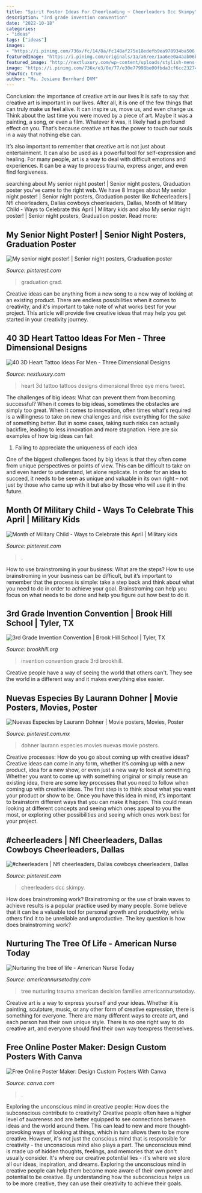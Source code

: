 ```yaml
---
title: "Spirit Poster Ideas For Cheerleading ~ Cheerleaders Dcc Skimpy"
description: "3rd grade invention convention"
date: "2022-10-18"
categories:
- "ideas"
tags: ["ideas"]
images:
- "https://i.pinimg.com/736x/fc/14/8a/fc148af275e18edefb9ea978934ba506.jpg"
featuredImage: "https://i.pinimg.com/originals/1a/a6/ee/1aa6ee0a4aab06bdb541de87df32ea98.jpg"
featured_image: "http://nextluxury.com/wp-content/uploads/stylish-mens-3d-heart-with-eye-tattoos-on-arm.jpg"
image: "https://i.pinimg.com/736x/e3/0e/77/e30e77998be00fbda3cf6cc2327457c6.jpg"
ShowToc: true
author: "Ms. Josiane Bernhard DVM"
---
```



Conclusion: the importance of creative art in our lives
It is safe to say that creative art is important in our lives. After all, it is one of the few things that can truly make us feel alive. It can inspire us, move us, and even change us.
Think about the last time you were moved by a piece of art. Maybe it was a painting, a song, or even a film. Whatever it was, it likely had a profound effect on you. That’s because creative art has the power to touch our souls in a way that nothing else can.

It’s also important to remember that creative art is not just about entertainment. It can also be used as a powerful tool for self-expression and healing. For many people, art is a way to deal with difficult emotions and experiences. It can be a way to process trauma, express anger, and even find forgiveness.

	

		
searching about My senior night poster! | Senior night posters, Graduation poster you've came to the right web. We have 8 Images about My senior night poster! | Senior night posters, Graduation poster like #cheerleaders | Nfl cheerleaders, Dallas cowboys cheerleaders, Dallas, Month of Military Child - Ways to Celebrate this April | Military kids and also My senior night poster! | Senior night posters, Graduation poster. Read more:
		
    
## My Senior Night Poster! | Senior Night Posters, Graduation Poster

<img loading=lazy src="https://i.pinimg.com/originals/1a/a6/ee/1aa6ee0a4aab06bdb541de87df32ea98.jpg" onerror="this.onerror=null;this.src='https://tse3.mm.bing.net/th?id=OIP.HKka2XnyDRmBcTvmNKVoLgHaKP&amp;pid=15.1';" alt="My senior night poster! | Senior night posters, Graduation poster">

_Source: pinterest.com_

>graduation grad. 

	

Creative ideas can be anything from a new song to a new way of looking at an existing product. There are endless possibilities when it comes to creativity, and it's important to take note of what works best for your project. This article will provide five creative ideas that may help you get started in your creativity journey.

    
## 40 3D Heart Tattoo Ideas For Men - Three Dimensional Designs

<img loading=lazy src="http://nextluxury.com/wp-content/uploads/stylish-mens-3d-heart-with-eye-tattoos-on-arm.jpg" onerror="this.onerror=null;this.src='https://tse1.mm.bing.net/th?id=OIP._5Mh0MZvs36Vglhts3_rAQAAAA&amp;pid=15.1';" alt="40 3D Heart Tattoo Ideas For Men - Three Dimensional Designs">

_Source: nextluxury.com_

>heart 3d tattoo tattoos designs dimensional three eye mens tweet. 

	

The challenges of big ideas: What can prevent them from becoming successful?
When it comes to big ideas, sometimes the obstacles are simply too great. When it comes to innovation, often times what's required is a willingness to take on new challenges and risk everything for the sake of something better. But in some cases, taking such risks can actually backfire, leading to less innovation and more stagnation. Here are six examples of how big ideas can fail:
1) Failing to appreciate the uniqueness of each idea

One of the biggest challenges faced by big ideas is that they often come from unique perspectives or points of view. This can be difficult to take on and even harder to understand, let alone replicate. In order for an idea to succeed, it needs to be seen as unique and valuable in its own right – not just by those who came up with it but also by those who will use it in the future.

    
## Month Of Military Child - Ways To Celebrate This April | Military Kids

<img loading=lazy src="https://i.pinimg.com/736x/43/00/25/430025800497a320a8e1df55daac4d43.jpg" onerror="this.onerror=null;this.src='https://tse1.mm.bing.net/th?id=OIP.SPbaNcKKgRfhoX1YM6kCIwHaLH&amp;pid=15.1';" alt="Month of Military Child - Ways to Celebrate this April | Military kids">

_Source: pinterest.com_

>. 

	

How to use brainstroming in your business: What are the steps?
How to use brainstroming in your business can be difficult, but it’s important to remember that the process is simple: take a step back and think about what you need to do in order to achieve your goal. Brainstroming can help you focus on what needs to be done and help you figure out how best to do it.

    
## 3rd Grade Invention Convention | Brook Hill School | Tyler, TX

<img loading=lazy src="http://www.brookhill.org/wp-content/uploads/2016/04/invention-conventionta-11.jpg?w=683" onerror="this.onerror=null;this.src='https://tse3.mm.bing.net/th?id=OIP.fgGz-EeDol-TE4cHJR_ftAHaLH&amp;pid=15.1';" alt="3rd Grade Invention Convention | Brook Hill School | Tyler, TX">

_Source: brookhill.org_

>invention convention grade 3rd brookhill. 

	

Creative people have a way of seeing the world that others can't. They see the world in a different way and it makes everything else easier.

    
## Nuevas Especies By Laurann Dohner | Movie Posters, Movies, Poster

<img loading=lazy src="https://i.pinimg.com/736x/e3/0e/77/e30e77998be00fbda3cf6cc2327457c6.jpg" onerror="this.onerror=null;this.src='https://tse3.mm.bing.net/th?id=OIP.U9XZ9VDWe6K8p2ZiMIM_jADhEs&amp;pid=15.1';" alt="Nuevas Especies by Laurann Dohner | Movie posters, Movies, Poster">

_Source: pinterest.com.mx_

>dohner laurann especies movies nuevas movie posters. 

	

Creative processes: How do you go about coming up with creative ideas?
Creative ideas can come in any form, whether it’s coming up with a new product, idea for a new show, or even just a new way to look at something. Whether you want to come up with something original or simply reuse an existing idea, there are some key processes that you need to follow when coming up with creative ideas. 
The first step is to think about what you want your product or show to be. Once you have this idea in mind, it’s important to brainstorm different ways that you can make it happen. This could mean looking at different concepts and seeing which ones appeal to you the most, or exploring other possibilities and seeing which ones work best for your project.

    
## #cheerleaders | Nfl Cheerleaders, Dallas Cowboys Cheerleaders, Dallas

<img loading=lazy src="https://i.pinimg.com/736x/fc/14/8a/fc148af275e18edefb9ea978934ba506.jpg" onerror="this.onerror=null;this.src='https://tse2.mm.bing.net/th?id=OIP.42cn8zdctLo5LZHeJsMRYwHaON&amp;pid=15.1';" alt="#cheerleaders | Nfl cheerleaders, Dallas cowboys cheerleaders, Dallas">

_Source: pinterest.com_

>cheerleaders dcc skimpy. 

	

How does brainstroming work?
Brainstroming or the use of brain waves to achieve results is a popular practice used by many people. Some believe that it can be a valuable tool for personal growth and productivity, while others find it to be unreliable and unproductive. The key question is how does brainstroming work?

    
## Nurturing The Tree Of Life - American Nurse Today

<img loading=lazy src="http://americannursetoday.com/wp-content/uploads/2014/07/Tree-photo.2.jpg" onerror="this.onerror=null;this.src='https://tse3.mm.bing.net/th?id=OIP.7YcwHxaRSzXl9E_GleYyFgHaEy&amp;pid=15.1';" alt="Nurturing the tree of life - American Nurse Today">

_Source: americannursetoday.com_

>tree nurturing trauma american decision families americannursetoday. 

	

Creative art is a way to express yourself and your ideas. Whether it is painting, sculpture, music, or any other form of creative expression, there is something for everyone. There are many different ways to create art, and each person has their own unique style. There is no one right way to do creative art, and everyone should find their own way toexpress themselves.

    
## Free Online Poster Maker: Design Custom Posters With Canva

<img loading=lazy src="https://about.canva.com/wp-content/uploads/sites/3/2015/01/advertising_poster.png" onerror="this.onerror=null;this.src='https://tse3.mm.bing.net/th?id=OIP.6BveutPV0hG5yQZLc2XpwQHaKe&amp;pid=15.1';" alt="Free Online Poster Maker: Design Custom Posters With Canva">

_Source: canva.com_

>. 

	

Exploring the unconscious mind in creative people: How does the subconscious contribute to creativity?
Creative people often have a higher level of awareness and are better equipped to see connections between ideas and the world around them. This can lead to new and more thought-provoking ways of looking at things, which in turn allows them to be more creative. However, it's not just the conscious mind that is responsible for creativity - the unconscious mind also plays a part. The unconscious mind is made up of hidden thoughts, feelings, and memories that we don't usually consider. It's where our creative potential lies - it's where we store all our ideas, inspiration, and dreams. Exploring the unconscious mind in creative people can help them become more aware of their own power and potential to be creative. By understanding how the subconscious helps us to be more creative, they can use their creativity to achieve their goals.


